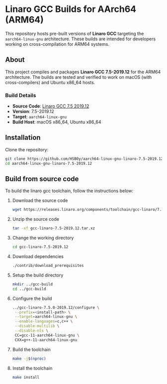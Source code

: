 # Linaro GCC Builds for AArch64 (ARM64)

This repository hosts pre-built versions of **Linaro GCC** targeting the `aarch64-linux-gnu` architecture. These builds are intended for developers working on cross-compilation for ARM64 systems.

## About

This project compiles and packages **Linaro GCC 7.5-2019.12** for the ARM64 architecture. The builds are tested and verified to work on macOS (with cross-compilers) and Ubuntu x86_64 hosts. 

### Build Details
- **Source Code**: [Linaro GCC 7.5 2019.12](https://releases.linaro.org/components/toolchain/gcc-linaro/7.5-2019.12/gcc-linaro-7.5-2019.12.tar.xz)
- **Version**: 7.5-2019.12
- **Target**: `aarch64-linux-gnu`
- **Build Host**: macOS x86_64, Ubuntu x86_64

## Installation

Clone the repository:
   ```bash
   git clone https://github.com/HSB0y/aarch64-linux-gnu-linaro-7.5-2019.12.git
   cd aarch64-linux-gnu-linaro-7.5-2019.12
  ```
## Build from source code

To build the linaro gcc toolchain, follow the instructions below:

1. Download the source code
   ```bash
   wget https://releases.linaro.org/components/toolchain/gcc-linaro/7.5-2019.12/gcc-linaro-7.5-2019.12.tar.xz
   ```
3. Unzip the source code
   ```bash
   tar -xf gcc-linaro-7.5-2019.12.tar.xz
   ```
4. Change the working directory
   ```bash
   cd gcc-linaro-7.5-2019.12
   ```
5. Download dependencies
   ```bash
   ./contrib/download_prerequisites
   ```
6. Setup the build directory
   ```bash
   mkdir ../gcc-build
   cd ../gcc-build
   ```
7. Configure the build
   ```bash
   ../gcc-linaro-7.5.0-2019.12/configure \
    --prefix=<install-path> \
    --target=aarch64-linux-gnu \
    --enable-languages=c,c++ \
    --disable-multilib \
    --disable-nls \
    CC=gcc-11-aarch64-linux-gnu \
    CXX=g++-11-aarch64-linux-gnu
   ```
8. Build the toolchain
   ```bash
   make -j$(nproc)
   ```
9. Install the toolchain
    ```bash
    make install
    ```
